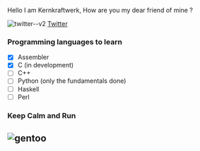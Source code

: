 Hello I am Kernkraftwerk,
How are you my dear friend of mine ? 

![twitter--v2](https://user-images.githubusercontent.com/85880386/218281022-5e777837-d0ed-45bd-b86f-ebe5a1324183.png) [Twitter](https://twitter.com/0xc1s)

### Programming languages to learn
- [x] Assembler
- [x] C (in development)
- [ ] C++
- [ ] Python (only the fundamentals done)
- [ ] Haskell
- [ ] Perl

### Keep Calm and Run 
![gentoo](https://www.gentoo.org/assets/img/badges/gentoo-badge.png)
------------------------------------------------------------------------------


